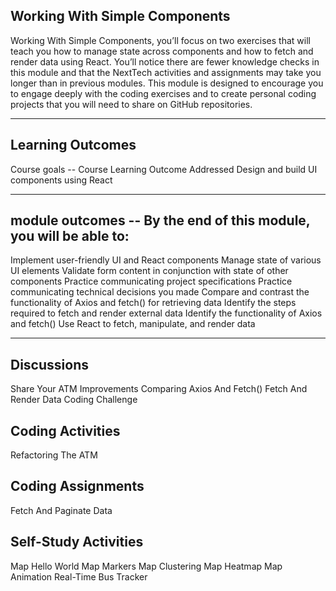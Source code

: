 Working With Simple Components
----------------------------------

Working With Simple Components, you’ll focus on two exercises that will teach you how to manage state across components and how to fetch and render data using React. You’ll notice there are fewer knowledge checks in this module and that the NextTech activities and assignments may take you longer than in previous modules. This module is designed to encourage you to engage deeply with the coding exercises and to create personal coding projects that you will need to share on GitHub repositories.

----------------------

Learning Outcomes
------------------------------
Course goals -- Course Learning Outcome Addressed
Design and build UI components using React 

--------------------------------------------
module outcomes -- By the end of this module, you will be able to:
----------------------------------------
Implement user-friendly UI and React components
Manage state of various UI elements
Validate form content in conjunction with state of other components
Practice communicating project specifications 
Practice communicating technical decisions you made 
Compare and contrast the functionality of Axios and fetch() for retrieving data
Identify the steps required to fetch and render external data
Identify the functionality of Axios and fetch()
Use React to fetch, manipulate, and render data

----------------------------------

Discussions
----------------------
Share Your ATM Improvements
Comparing Axios And Fetch()
Fetch And Render Data Coding Challenge


Coding Activities
------------------------------
Refactoring The ATM


Coding Assignments
------------------------------
Fetch And Paginate Data


Self-Study Activities
----------------------
Map Hello World
Map Markers
Map Clustering
Map Heatmap
Map Animation
Real-Time Bus Tracker
